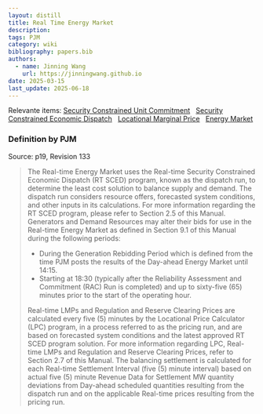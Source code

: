 ```yaml
---
layout: distill
title: Real Time Energy Market
description:
tags: PJM
category: wiki
bibliography: papers.bib
authors:
  - name: Jinning Wang
    url: https://jinningwang.github.io
date: 2025-03-15
last_update: 2025-06-18
---
```


Relevante items: [Security Constrained Unit Commitment](/wiki/security-constrained-unit-commitment) &nbsp; [Security Constrained Economic Dispatch](/wiki/security-constrained-economic-dispatch) &nbsp; [Locational Marginal Price](/wiki/locational-marginal-price) &nbsp; [Energy Market](/wiki/energy-market)

### Definition by PJM

Source: <d-cite key="pjm2024m11"></d-cite> p19, Revision 133

> The Real-time Energy Market uses the Real-time Security Constrained Economic Dispatch (RT SCED) program, known as the dispatch run, to determine the least cost solution to balance supply and demand.
> The dispatch run considers resource offers, forecasted system conditions, and other inputs in its calculations.
> For more information regarding the RT SCED program, please refer to Section 2.5 of this Manual.
> Generators and Demand Resources may alter their bids for use in the Real-time Energy Market as defined in Section 9.1 of this Manual during the following periods:
>
> - During the Generation Rebidding Period which is defined from the time PJM posts the results of the Day-ahead Energy Market until 14:15.
> - Starting at 18:30 (typically after the Reliability Assessment and Commitment (RAC) Run is completed) and up to sixty-five (65) minutes prior to the start of the operating hour.
>
> Real-time LMPs and Regulation and Reserve Clearing Prices are calculated every five (5) minutes by the Locational Price Calculator (LPC) program, in a process referred to as the pricing run, and are based on forecasted system conditions and the latest approved RT SCED program solution.
> For more information regarding LPC, Real-time LMPs and Regulation and Reserve Clearing Prices, refer to Section 2.7 of this Manual.
> The balancing settlement is calculated for each Real-time Settlement Interval (five (5) minute interval) based on actual five (5) minute Revenue Data for Settlement MW quantity deviations from Day-ahead scheduled quantities resulting from the dispatch run and on the applicable Real-time prices resulting from the pricing run.

